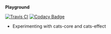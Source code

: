 **Playground**

[![Travis CI](https://travis-ci.org/monadplus/dogs.svg?branch=master)](https://travis-ci.org/monadplus/dogs)
[![Codacy Badge](https://api.codacy.com/project/badge/Grade/dd3d430ad2f14bb29b770d177ec56d64)](https://www.codacy.com/app/monadplus/dogs?utm_source=github.com&amp;utm_medium=referral&amp;utm_content=monadplus/dogs&amp;utm_campaign=Badge_Grade)

- Experimenting with cats-core and cats-effect
